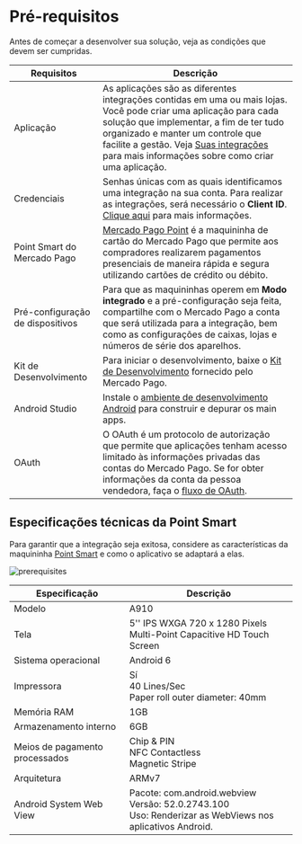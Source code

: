 # Pré-requisitos

Antes de começar a desenvolver sua solução, veja as condições que devem ser cumpridas.

| Requisitos | Descrição |
|---|---|
| Aplicação  | As aplicações são as diferentes integrações contidas em uma ou mais lojas. Você pode criar uma aplicação para cada solução que implementar, a fim de ter tudo organizado e manter um controle que facilite a gestão. Veja [Suas integrações](/developers/pt/docs/checkout-bricks/additional-content/your-integrations/introduction) para mais informações sobre como criar uma aplicação. |
| Credenciais | Senhas únicas com as quais identificamos uma integração na sua conta. Para realizar as integrações, será necessário o **Client ID**. [Clique aqui](/developers/pt/docs/main-apps/additional-content/your-integrations/credentials) para mais informações. |
| Point Smart do Mercado Pago | [Mercado Pago Point](/developers/pt/docs/mp-point/landing) é a maquininha de cartão do Mercado Pago que permite aos compradores realizarem pagamentos presenciais de maneira rápida e segura utilizando cartões de crédito ou débito. |
| Pré-configuração de dispositivos | Para que as maquininhas operem em **Modo integrado** e a pré-configuração seja feita, compartilhe com o Mercado Pago a conta que será utilizada para a integração, bem como as configurações de caixas, lojas e números de série dos aparelhos. |
|Kit de Desenvolvimento| Para iniciar o desenvolvimento, baixe o [Kit de Desenvolvimento](https://github.com/mercadolibre/point-mainapp-demo-android) fornecido pelo Mercado Pago. |
|Android Studio| Instale o [ambiente de desenvolvimento Android](https://developer.android.com/studio) para construir e depurar os main apps.|
|OAuth| O OAuth é um protocolo de autorização que permite que aplicações tenham acesso limitado às informações privadas das contas do Mercado Pago. Se for obter informações da conta da pessoa vendedora, faça o [fluxo de OAuth](/developers/pt/docs/main-apps/additional-content/security/oauth/introduction). |

## Especificações técnicas da Point Smart

Para garantir que a integração seja exitosa, considere as características da maquininha [Point Smart](/developers/pt/docs/mp-point/landing) e como o aplicativo se adaptará a elas.

![prerequisites](/main-apps/prerequisites-all.png)

| Especificação | Descrição |
|---|---|
|Modelo|A910|
|Tela| 5'' IPS WXGA 720 x 1280 Pixels <br> Multi-Point Capacitive HD Touch Screen |
|Sistema operacional|Android 6|
|Impressora|Sí <br> 40 Lines/Sec <br> Paper roll outer diameter: 40mm |
|Memória RAM|1GB|
|Armazenamento interno|6GB|
|Meios de pagamento processados|Chip & PIN <br> NFC Contactless <br> Magnetic Stripe|
|Arquitetura|ARMv7|
|Android System Web View|Pacote: com.android.webview <br> Versão: 52.0.2743.100 <br> Uso: Renderizar as WebViews nos aplicativos Android.|